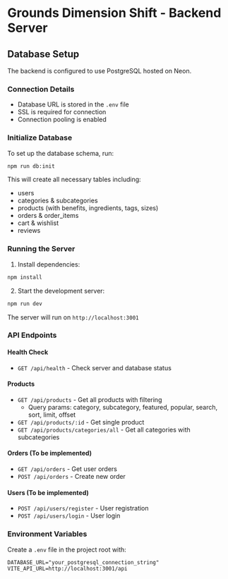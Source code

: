 # Grounds Dimension Shift - Backend Server

## Database Setup

The backend is configured to use PostgreSQL hosted on Neon.

### Connection Details
- Database URL is stored in the `.env` file
- SSL is required for connection
- Connection pooling is enabled

### Initialize Database

To set up the database schema, run:

```bash
npm run db:init
```

This will create all necessary tables including:
- users
- categories & subcategories  
- products (with benefits, ingredients, tags, sizes)
- orders & order_items
- cart & wishlist
- reviews

### Running the Server

1. Install dependencies:
```bash
npm install
```

2. Start the development server:
```bash
npm run dev
```

The server will run on `http://localhost:3001`

### API Endpoints

#### Health Check
- `GET /api/health` - Check server and database status

#### Products
- `GET /api/products` - Get all products with filtering
  - Query params: category, subcategory, featured, popular, search, sort, limit, offset
- `GET /api/products/:id` - Get single product
- `GET /api/products/categories/all` - Get all categories with subcategories

#### Orders (To be implemented)
- `GET /api/orders` - Get user orders
- `POST /api/orders` - Create new order

#### Users (To be implemented)
- `POST /api/users/register` - User registration
- `POST /api/users/login` - User login

### Environment Variables

Create a `.env` file in the project root with:
```env
DATABASE_URL="your_postgresql_connection_string"
VITE_API_URL=http://localhost:3001/api
```